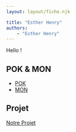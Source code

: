 ```yaml
---
layout: layout/fiche.njk

title: "Esther Henry"
authors:
    - "Esther Henry"
---
```


Hello !

## POK & MON

- [POK](./pok)
- [MON](./mon)

## Projet

[Notre Projet](../../../projets/20XX-20YY/notre-projet)
